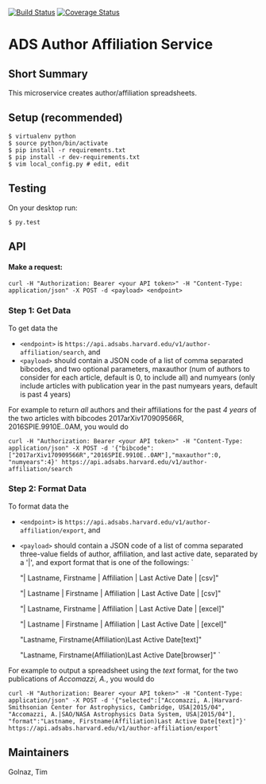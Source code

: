 [![Build Status](https://travis-ci.org/adsabs/author_affiliation_service.svg)](https://travis-ci.org/adsabs/author_affiliation_service)
[![Coverage Status](https://coveralls.io/repos/adsabs/author_affiliation_service/badge.svg)](https://coveralls.io/r/adsabs/author_affiliation_service)


# ADS Author Affiliation Service

## Short Summary

This microservice creates author/affiliation spreadsheets.



## Setup (recommended)

    $ virtualenv python
    $ source python/bin/activate
    $ pip install -r requirements.txt
    $ pip install -r dev-requirements.txt
    $ vim local_config.py # edit, edit



## Testing

On your desktop run:

    $ py.test



## API

#### Make a request:

    curl -H "Authorization: Bearer <your API token>" -H "Content-Type: application/json" -X POST -d <payload> <endpoint>

### Step 1: Get Data

To get data the
* `<endpoint>` is `https://api.adsabs.harvard.edu/v1/author-affiliation/search`, and
* `<payload>` should contain a JSON code of a list of comma separated 
bibcodes, and two optional parameters, maxauthor (num of authors to consider 
for each article, default is 0, to include all) and numyears 
(only include articles with publication year in the past numyears years, default is past 4 years)


For example to return *all* authors and their affiliations for the past *4 years* of the two articles with bibcodes 2017arXiv170909566R, 2016SPIE.9910E..0AM, you would do   

    curl -H "Authorization: Bearer <your API token>" -H "Content-Type: application/json" -X POST -d '{"bibcode":["2017arXiv170909566R","2016SPIE.9910E..0AM"],"maxauthor":0, "numyears":4}' https://api.adsabs.harvard.edu/v1/author-affiliation/search


### Step 2: Format Data

To format data the
* `<endpoint>` is `https://api.adsabs.harvard.edu/v1/author-affiliation/export`, and
* `<payload>` should contain a JSON code of a list of comma separated three-value fields 
of author, affiliation, and last active date, separated by a '|', and export format that 
is one of the followings:
`

    "| Lastname, Firstname | Affiliation | Last Active Date | [csv]"
    
    "| Lastname | Firstname | Affiliation | Last Active Date | [csv]"
    
    "| Lastname, Firstname | Affiliation | Last Active Date | [excel]"
    
    "| Lastname | Firstname | Affiliation | Last Active Date | [excel]"
    
    "Lastname, Firstname(Affiliation)Last Active Date[text]"
    
    "Lastname, Firstname(Affiliation)Last Active Date[browser]"
`

For example to output a spreadsheet using the *text* format, for the two publications of *Accomazzi, A.*, you would do

    curl -H "Authorization: Bearer <your API token>" -H "Content-Type: application/json" -X POST -d '{"selected":["Accomazzi, A.|Harvard-Smithsonian Center for Astrophysics, Cambridge, USA|2015/04", "Accomazzi, A.|SAO/NASA Astrophysics Data System, USA|2015/04"], "format":"Lastname, Firstname(Affiliation)Last Active Date[text]"}' https://api.adsabs.harvard.edu/v1/author-affiliation/export`
    


## Maintainers

Golnaz, Tim
